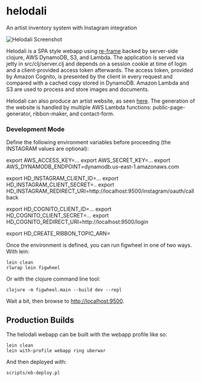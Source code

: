 # helodali

An artist inventory system with Instagram integration

![Helodali Screenshot](https://github.com/bskinny/helodali/resources/doc/images/helodali-screenshot.png)

Helodali is a SPA style webapp using [re-frame](https://github.com/Day8/re-frame) backed by server-side clojure, AWS DynamoDB, S3, and Lambda.
The application is served via jetty in src/clj/server.clj and depends on a session cookie at time of login and a client-provided access
token afterwards. The access token, provided by Amazon Cognito, is presented by the client in every request and compared with a cached 
copy stored in DynamoDB. Amazon Lambda and S3 are used to process and store images and documents.

Helodali can also produce an artist website, as seen [here](http://mayalane.com). The generation of the website is handled by
multiple AWS Lambda functions: public-page-generator, ribbon-maker, and contact-form.

### Development Mode

Define the following environment variables before proceeding (the INSTAGRAM values are optional):

export AWS_ACCESS_KEY=...
export AWS_SECRET_KEY=...
export AWS_DYNAMODB_ENDPOINT=dynamodb.us-east-1.amazonaws.com

export HD_INSTAGRAM_CLIENT_ID=...
export HD_INSTAGRAM_CLIENT_SECRET=..
export HD_INSTAGRAM_REDIRECT_URI=http://localhost:9500/instagram/oauth/callback

export HD_COGNITO_CLIENT_ID=...
export HD_COGNITO_CLIENT_SECRET=...
export HD_COGNITO_REDIRECT_URI=http://localhost:9500/login

export HD_CREATE_RIBBON_TOPIC_ARN=<arn for hd-create-ribbon only needed for website deployment>

Once the environment is defined, you can run figwheel in one of two ways. With lein:

```
lein clean
rlwrap lein figwheel
```

Or with the clojure command line tool:
```
clojure -m figwheel.main --build dev --repl
```

Wait a bit, then browse to [http://localhost:9500](http://localhost:9500).


## Production Builds

The helodali webapp can be built with the webapp profile like so:
```
lein clean
lein with-profile webapp ring uberwar
```

And then deployed with:

```
scripts/eb-deploy.pl
```